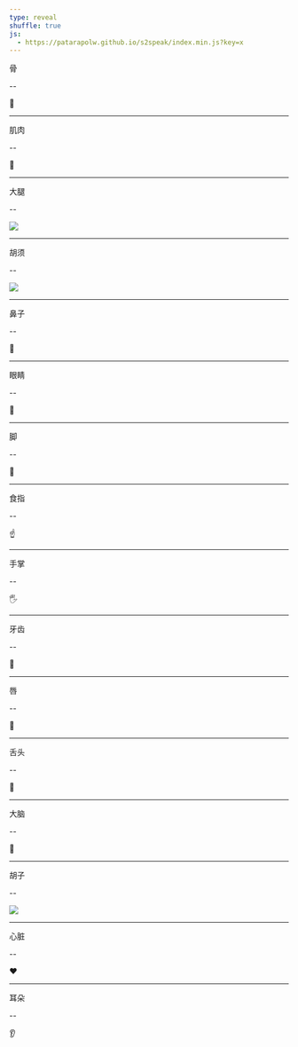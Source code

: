 ```yaml
---
type: reveal
shuffle: true
js:
  - https://patarapolw.github.io/s2speak/index.min.js?key=x
---
```


骨

--

🦴

---

肌肉

--

💪

---

大腿

--

![](https://pic1.zhimg.com/ec5d25d6aadb0c6fff8411792fdfbe5c_1200x500.jpg)

---

胡须

--

![](http://pic.616pic.com/ys_bnew_img/00/08/27/XTgEsnGle8.jpg)

---

鼻子

--

👃

---

眼睛

--

👀

---

脚

--

🦶

---

食指

--

☝️

---

手掌

--

🖐️

---

牙齿

--

🦷

---

唇

--

👄

---

舌头

--

👅

---

大脑

--

🧠

---

胡子

--

![](https://encrypted-tbn0.gstatic.com/images?q=tbn:ANd9GcSfPYTsGJKC3Z9jUQbmYccy9cnnClgITQgZ9yppOPRMwkW9fBf-)

---

心脏

--

❤️

---

耳朵

--

👂
